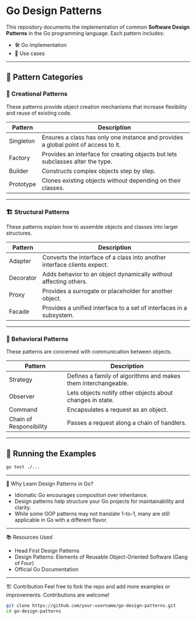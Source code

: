 # Go Design Patterns

This repository documents the implementation of common **Software Design Patterns** in the Go programming language. Each pattern includes:

- 🛠️ Go implementation
- 📘 Use cases

---

## 📐 Pattern Categories

### 🔨 Creational Patterns
These patterns provide object creation mechanisms that increase flexibility and reuse of existing code.

| Pattern    | Description |
|------------|-------------|
| Singleton  | Ensures a class has only one instance and provides a global point of access to it. |
| Factory    | Provides an interface for creating objects but lets subclasses alter the type. |
| Builder    | Constructs complex objects step by step. |
| Prototype  | Clones existing objects without depending on their classes. |

---

### 🏗️ Structural Patterns
These patterns explain how to assemble objects and classes into larger structures.

| Pattern     | Description |
|-------------|-------------|
| Adapter     | Converts the interface of a class into another interface clients expect. |
| Decorator   | Adds behavior to an object dynamically without affecting others. |
| Proxy       | Provides a surrogate or placeholder for another object. |
| Facade      | Provides a unified interface to a set of interfaces in a subsystem. |

---

### 🔁 Behavioral Patterns
These patterns are concerned with communication between objects.

| Pattern     | Description |
|-------------|-------------|
| Strategy    | Defines a family of algorithms and makes them interchangeable. |
| Observer    | Lets objects notify other objects about changes in state. |
| Command     | Encapsulates a request as an object. |
| Chain of Responsibility | Passes a request along a chain of handlers. |

---

## 🧪 Running the Examples

```bash
go test ./...
```

---
🧠 Why Learn Design Patterns in Go?
* Idiomatic Go encourages composition over inheritance.
* Design patterns help structure your Go projects for maintainability and clarity.
* While some OOP patterns may not translate 1-to-1, many are still applicable in Go with a different flavor.

---
📚 Resources Used
* Head First Design Patterns
* Design Patterns: Elements of Reusable Object-Oriented Software (Gang of Four)
* Official Go Documentation

---
🏗️ Contribution
Feel free to fork the repo and add more examples or improvements. Contributions are welcome!
```bash
git clone https://github.com/your-username/go-design-patterns.git
cd go-design-patterns
```
